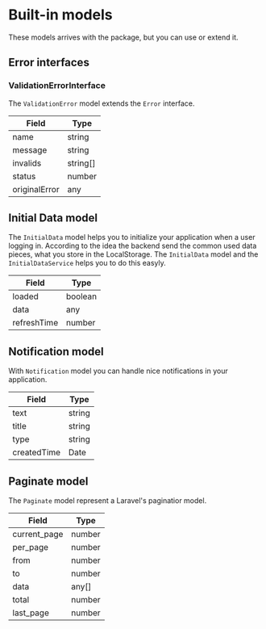 # Built-in models

These models arrives with the package, but you can use or extend it.

## Error interfaces

### ValidationErrorInterface

The `ValidationError` model extends the `Error` interface.

| Field         | Type     |
|---------------|----------|
| name          | string   |
| message       | string   |
| invalids      | string[] |
| status        | number   |
| originalError | any      |

## Initial Data model

The `InitialData` model helps you to initialize your application when a user logging in. According to the idea the backend send the common used data pieces, what you store in the LocalStorage. The `InitialData` model and the `InitialDataService` helps you to do this easyly.

| Field       | Type    |
|-------------|---------|
| loaded      | boolean |
| data        | any     |
| refreshTime | number  |

## Notification model

With `Notification` model you can handle nice notifications in your application.

| Field       | Type   |
|-------------|--------|
| text        | string |
| title       | string |
| type        | string |
| createdTime | Date   |

## Paginate model

The `Paginate` model represent a Laravel's paginatior model.

| Field        | Type   |
|--------------|--------|
| current_page | number |
| per_page     | number |
| from         | number |
| to           | number |
| data         | any[]  |
| total        | number |
| last_page    | number |

